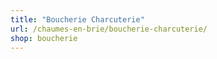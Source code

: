 ```yaml
---
title: "Boucherie Charcuterie"
url: /chaumes-en-brie/boucherie-charcuterie/
shop: boucherie
---
```

